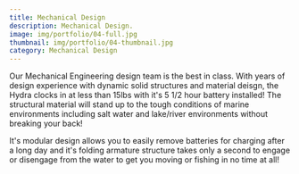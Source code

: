 ```yaml
---
title: Mechanical Design
description: Mechanical Design.
image: img/portfolio/04-full.jpg
thumbnail: img/portfolio/04-thumbnail.jpg
category: Mechanical Design
---
```

Our Mechanical Engineering design team is the best in class.  With years of design experience with dynamic solid structures and material deisgn, the Hydra clocks in at less than 15lbs with it's 5 1/2 hour battery installed!  The structural material will stand up to the tough conditions of marine environments including salt water and lake/river environments without breaking your back!

It's modular design allows you to easily remove batteries for charging after a long day and it's folding armature structure takes only a second to engage or disengage from the water to get you moving or fishing in no time at all!
